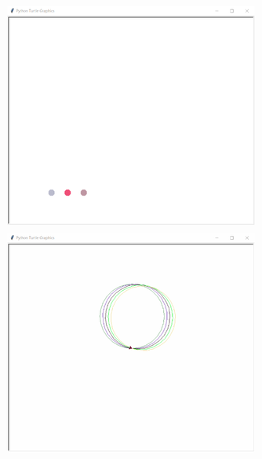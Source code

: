 ![Screenshot](https://github.com/rafaelmaframg/BootCamp-100DaysOfCodePythonPro/blob/main/Day18-HirstPainting/main.gif)

![Screenshot](https://github.com/rafaelmaframg/BootCamp-100DaysOfCodePythonPro/blob/main/Day18-HirstPainting/circles.gif)
